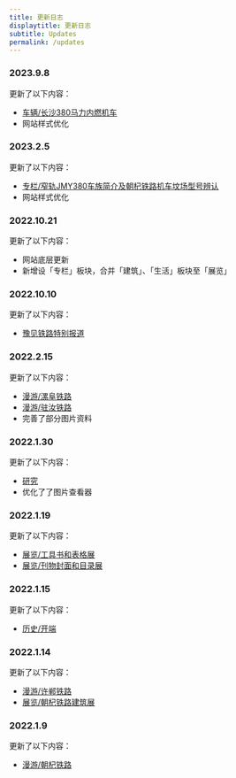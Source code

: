 ```yaml
---
title: 更新日志
displaytitle: 更新日志
subtitle: Updates
permalink: /updates
---
```


### 2023.9.8

更新了以下内容：

- [车辆/长沙380马力内燃机车](../../depot/Changsha380)
- 网站样式优化


### 2023.2.5

更新了以下内容：

- [专栏/窄轨JMY380车族简介及朝杞铁路机车坟场型号辨认](../../column/the-investigation-of-JMY380-series)
- 网站样式优化


### 2022.10.21

更新了以下内容：

- 网站底层更新
- 新增设「专栏」板块，合并「建筑」、「生活」板块至「展览」


### 2022.10.10

更新了以下内容：

- [豫见铁路特别报道](https://mp.weixin.qq.com/s/RyHyUdscQO_9E11lR2qgqg)


### 2022.2.15

更新了以下内容：

- [漫游/漯阜铁路](../../tour/luofu)
- [漫游/驻汝铁路](../../tour/zhuru)
- 完善了部分图片资料


### 2022.1.30

更新了以下内容：

- [研究](../../research)
- 优化了了图片查看器


### 2022.1.19

更新了以下内容：

- [展览/工具书和表格展](../../expo/references)
- [展览/刊物封面和目录展](../../expo/magazines)


### 2022.1.15

更新了以下内容：

- [历史/开端](../../history/)


### 2022.1.14

更新了以下内容：

- [漫游/许郸铁路](../../tour/xudan)
- [展览/朝杞铁路建筑展](../../expo/chaoqi-architecture)


### 2022.1.9

更新了以下内容：

- [漫游/朝杞铁路](../../tour/chaoqi)





